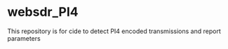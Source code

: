 # websdr_PI4
This repository is for cide to detect  PI4 encoded transmissions and report parameters
